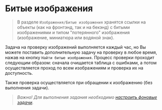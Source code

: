# Битые изображения

> В разделе `Изображения/Битые изображения` хранятся ссылки на объекты (как на фронтэнд, так и на бекэнд) с битыми изображениями и типом "потерянного" изображения (изображение, миниатюра или водяной знак).

Задача на проверку изображений выполняется каждый час, но Вы можете поставить дополнительную задачу на проверку в любое время, нажав на кнопку `Найти битые изображения`. Процесс проверки проходит следующим образом: сначала очищается таблица с ошибками, а потом осуществляется проход по всем изображениям и проверка их на доступность.

Также проверка осуществляется при обращении к изображению (без выполнения задачи).

> *Важно! Для выполнения задания необходимо [настроить фоновые задачи](background-tasks.md).*